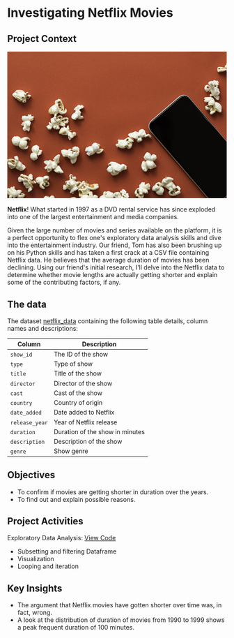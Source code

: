# Investigating Netflix Movies

## Project Context
![Movie popcorn on red background](redpopcorn.jpg)

**Netflix**! What started in 1997 as a DVD rental service has since exploded into one of the largest entertainment and media companies.

Given the large number of movies and series available on the platform, it is a perfect opportunity to flex one's exploratory data analysis skills and dive into the entertainment industry. Our friend, Tom has also been brushing up on his Python skills and has taken a first crack at a CSV file containing Netflix data. He believes that the average duration of movies has been declining. Using our friend's initial research, I'll delve into the Netflix data to determine whether movie lengths are actually getting shorter and explain some of the contributing factors, if any.

## The data
The dataset [netflix_data](netflix_data.csv) containing the following table details, column names and descriptions:

| Column | Description |
|--------|-------------|
| `show_id` | The ID of the show |
| `type` | Type of show |
| `title` | Title of the show |
| `director` | Director of the show |
| `cast` | Cast of the show |
| `country` | Country of origin |
| `date_added` | Date added to Netflix |
| `release_year` | Year of Netflix release |
| `duration` | Duration of the show in minutes |
| `description` | Description of the show |
| `genre` | Show genre |

## Objectives
- To confirm if movies are getting shorter in duration over the years.
- To find out and explain possible reasons.

## Project Activities
Exploratory Data Analysis: [View Code](notebook.ipynb)
- Subsetting and filtering Dataframe
- Visualization
- Looping and iteration

## Key Insights
- The argument that Netflix movies have gotten shorter over time was, in fact, wrong.
- A look at the distribution of duration of movies from 1990 to 1999 shows a peak frequent duration of 100 minutes.
